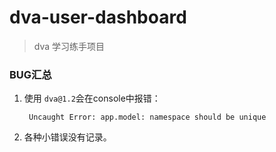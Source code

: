 # dva-user-dashboard
> dva 学习练手项目
### BUG汇总
1. 使用 `dva@1.2`会在console中报错：

        Uncaught Error: app.model: namespace should be unique
2. 各种小错误没有记录。
